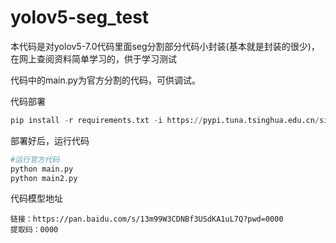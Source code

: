 # yolov5-seg_test

本代码是对yolov5-7.0代码里面seg分割部分代码小封装(基本就是封装的很少)，在网上查阅资料简单学习的，供于学习测试

代码中的main.py为官方分割的代码，可供调试。

代码部署

```python
pip install -r requirements.txt -i https://pypi.tuna.tsinghua.edu.cn/simple
```

部署好后，运行代码

```python
#运行官方代码
python main.py   
python main2.py
```

代码模型地址

```
链接：https://pan.baidu.com/s/13m99W3CDNBf3USdKA1uL7Q?pwd=0000 
提取码：0000
```


